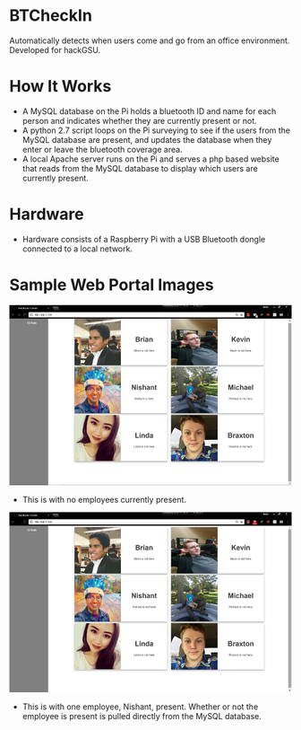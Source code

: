 # BTCheckIn
Automatically detects when users come and go from an office environment. Developed for hackGSU.

# How It Works

* A MySQL database on the Pi holds a bluetooth ID and name for each person and indicates whether they are currently present or not.
* A python 2.7 script loops on the Pi surveying to see if the users from the MySQL database are present, and updates the database when they enter or leave the bluetooth coverage area.
* A local Apache server runs on the Pi and serves a php based website that reads from the MySQL database to display which users are currently present.

# Hardware

* Hardware consists of a Raspberry Pi with a USB Bluetooth dongle connected to a local network. 

# Sample Web Portal Images
![Sample image of website](https://raw.githubusercontent.com/KevinAiken/BTCheckIn/master/noEmployeesIn.png)
* This is with no employees currently present.

![Another sample image of website](https://raw.githubusercontent.com/KevinAiken/BTCheckIn/master/oneEmployeeIn.png)
* This is with one employee, Nishant, present. Whether or not the employee is present is pulled directly from the MySQL database.
